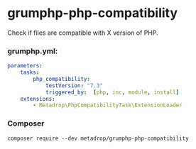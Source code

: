 # grumphp-php-compatibility

Check if files are compatible with X version of PHP.

### grumphp.yml:
````yml
parameters:
    tasks:
        php_compatibility:
            testVersion: "7.3"
            triggered_by:  [php, inc, module, install]
    extensions:
        - Metadrop\PhpCompatibilityTask\ExtensionLoader
````

### Composer

``composer require --dev metadrop/grumphp-php-compatibility``

